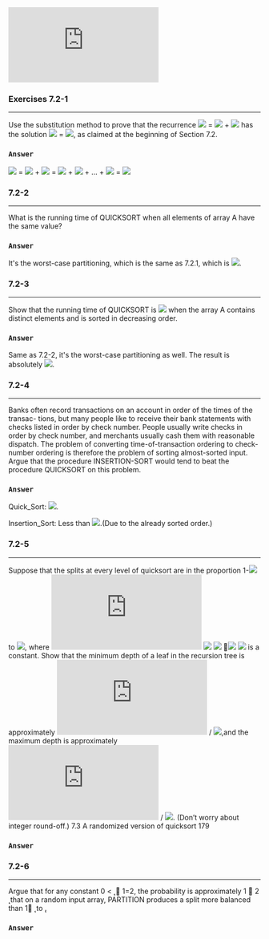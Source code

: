 ![](http://latex.codecogs.com/gif.latex?)

### Exercises 7.2-1
***
Use the substitution method to prove that the recurrence ![](http://latex.codecogs.com/gif.latex?T\left(n\right)) = ![](http://latex.codecogs.com/gif.latex?T\left(n-1\right)) + ![](http://latex.codecogs.com/gif.latex?\Theta\left(n\right)) has the
solution ![](http://latex.codecogs.com/gif.latex?T\left(n\right)) = ![](http://latex.codecogs.com/gif.latex?\Theta\left(n^{2}\right)), as claimed at the beginning of Section 7.2.

### `Answer`
![](http://latex.codecogs.com/gif.latex?T\left(n\right)) = ![](http://latex.codecogs.com/gif.latex?T\left(n-1\right)) + ![](http://latex.codecogs.com/gif.latex?\Theta\left(n\right)) = ![](http://latex.codecogs.com/gif.latex?\Theta\left(n\right)) + ![](http://latex.codecogs.com/gif.latex?\Theta\left(n-1\right)) + ... + ![](http://latex.codecogs.com/gif.latex?\Theta\left(1\right)) = ![](http://latex.codecogs.com/gif.latex?\Theta\left(n^{2}\right))


### 7.2-2
***
What is the running time of QUICKSORT when all elements of array A have the same value?

### `Answer`
It's the worst-case partitioning, which is the same as 7.2.1, which is ![](http://latex.codecogs.com/gif.latex?\Theta\left(n^{2}\right)).


### 7.2-3
***
Show that the running time of QUICKSORT is ![](http://latex.codecogs.com/gif.latex?\Theta\left(n^{2}\right)) when the array A contains distinct elements and is sorted in decreasing order.

### `Answer`
Same as 7.2-2, it's the worst-case partitioning as well. The result is absolutely ![](http://latex.codecogs.com/gif.latex?\Theta\left(n^{2}\right)).


### 7.2-4
***
Banks often record transactions on an account in order of the times of the transac- tions, but many people like to receive their bank statements with checks listed in order by check number. People usually write checks in order by check number, and merchants usually cash them with reasonable dispatch. The problem of converting time-of-transaction ordering to check-number ordering is therefore the problem of sorting almost-sorted input. Argue that the procedure INSERTION-SORT would tend to beat the procedure QUICKSORT on this problem.

### `Answer`

Quick_Sort: ![](http://latex.codecogs.com/gif.latex?\Theta\left(n^{2}\right)).

Insertion_Sort: Less than ![](http://latex.codecogs.com/gif.latex?\Theta\left(n^{2}\right)).(Due to the already sorted order.)


### 7.2-5
***
Suppose that the splits at every level of quicksort are in the proportion 1-![](http://latex.codecogs.com/gif.latex?\alpha) to ![](http://latex.codecogs.com/gif.latex?\alpha), where ![](http://latex.codecogs.com/gif.latex?0) ![](http://latex.codecogs.com/gif.latex?<) ![](http://latex.codecogs.com/gif.latex?\alpha) 􏰎![](http://latex.codecogs.com/gif.latex?\leq)  ![](http://latex.codecogs.com/gif.latex?\frac{1}{2}) is a constant. Show that the minimum depth of a leaf in the recursion tree is approximately ![](http://latex.codecogs.com/gif.latex?-lgn) / ![](http://latex.codecogs.com/gif.latex?lg\alpha),and the maximum depth is approximately ![](http://latex.codecogs.com/gif.latex?-lgn) / ![](http://latex.codecogs.com/gif.latex?lg\left(1-\alpha\right)). (Don’t worry about integer round-off.)
7.3 A randomized version of quicksort 179

### `Answer`



### 7.2-6
***
Argue that for any constant 0 <  ̨ 􏰎 1=2, the probability is approximately 1 􏰐 2 ̨ that on a random input array, PARTITION produces a split more balanced than 1􏰐 ̨ to  ̨.

### `Answer`



